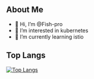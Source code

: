 ## About Me
- 👋 Hi, I’m @Fish-pro
- 👀 I’m interested in kubernetes
- 🌱 I’m currently learning istio


## Top Langs

[![Top Langs](https://github-readme-stats.vercel.app/api/top-langs/?username=Fish-pro&card_width=1024)](https://github.com/Fish-pro)
